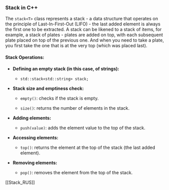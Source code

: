 ### Stack in C++

The `stack<T>` class represents a stack - a data structure that operates on the principle of Last-In-First-Out (LIFO) - the last added element is always the first one to be extracted. 
A stack can be likened to a stack of items, for example, a stack of plates - plates are added on top, with each subsequent plate placed on top of the previous one. And when you need to take a plate, you first take the one that is at the very top (which was placed last).

#### Stack Operations:

- **Defining an empty stack (in this case, of strings):**

  * `std::stack<std::string> stack;`

- **Stack size and emptiness check:**

  * `empty()`: checks if the stack is empty.

  * `size()`: returns the number of elements in the stack.

- **Adding elements:**

  * `push(value)`: adds the element value to the top of the stack.

- **Accessing elements:**

  * `top()`: returns the element at the top of the stack (the last added element).

- **Removing elements:**

  * `pop()`: removes the element from the top of the stack.

[[Stack_RUS]]

